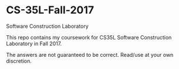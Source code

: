 # CS-35L-Fall-2017
Software Construction Laboratory

This repo contains my coursework for CS35L Software Construction Laboratory in Fall 2017.

The answers are not guaranteed to be correct. Read/use at your own discretion.
